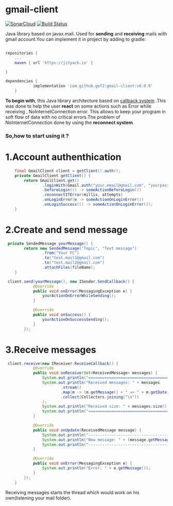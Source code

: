 # gmail-client
[![SonarCloud](https://sonarcloud.io/images/project_badges/sonarcloud-white.svg)](https://sonarcloud.io/dashboard?id=gmail-client)
[![Build Status](https://travis-ci.com/GOF2/gmail-client.svg?branch=test)](https://travis-ci.com/GOF2/gmail-client)

Java library based on javax.mail. Used for  <b> sending</b> and <b>receiving</b> mails with gmail account.You can implement it in project by adding to gradle:
```gradle

repositories {
    ...
    maven { url 'https://jitpack.io' }

}

dependencies {
	        implementation 'com.github.gof2:gmail-client:v0.0.9'
	}
```

<b>To begin  with</b>, this Java library architecture based on [callback system](https://en.wikipedia.org/wiki/Callback_(computer_programming)) .This was done to help the user <b>react</b> on some actions such as Error while receiving , NoInternetConnection error. This allows to keep your program in soft flow of data with no critical errors.The problem of NoInternetConnection done by using the <b>reconnect system</b>.
### So,how to start using it ?
# 1.Account authenthication
```java
    final GmailClient client = getClient().auth();
    private GmailClient getClient() {
        return GmailClient.get()
                .loginWith(Gmail.auth("your.email@gmail.com", "yourpass"))
                .beforeLogin(() -> someActionBeforeLogin())
                .reconnectIfError(millis, attempts)
                .onLoginError(e -> someActionOnLoginError())
                .onLoginSuccess(() -> someActionOnLoginError());
    }
```
# 2.Create and send message
```java
 private SendedMessage yourMessage() {
        return new SendedMessage("Topic", "Text message")
                .from("Your FC")
                .to("test.mail1@gmail.com")
                .to("test.mail2@gmail.com")
                .attachFiles(fileName);
    }

 client.send(yourMessage(), new ISender.SendCallback() {
            @Override
            public void onError(MessagingException e) {
                yourActionOnErrorWhileSending();
            }

            @Override
            public void onSuccess() {
                yourActionOnSuccessSending();
            }
        });
```
# 3.Receive messages
```java
 client.receive(new IReceiver.ReceiveCallback() {
            @Override
            public void onReceive(Set<ReceivedMessage> messages) {
                System.out.println("=====================================================");
                System.out.println("Received messages: " + messages
                        .stream()
                        .map(m -> (m.getMessage() + " => " + m.getDate()).trim())
                        .collect(Collectors.joining("\n"))
                );
                System.out.println("Received size: " + messages.size());
                System.out.println("=====================================================");
            }

            @Override
            public void onUpdate(ReceivedMessage message) {
                System.out.println("-----------------------------------------------------------------");
                System.out.println("New message: " + (message.getMessage() + " => " + message.getDate()).trim());
                System.out.println("-----------------------------------------------------------------");
            }

            @Override
            public void onError(MessagingException e) {
                System.out.println("Error: " + e.getMessage());
            }
        });
    }
```
Receiving messages starts the thread which would work on his own(listening your mail folder).

